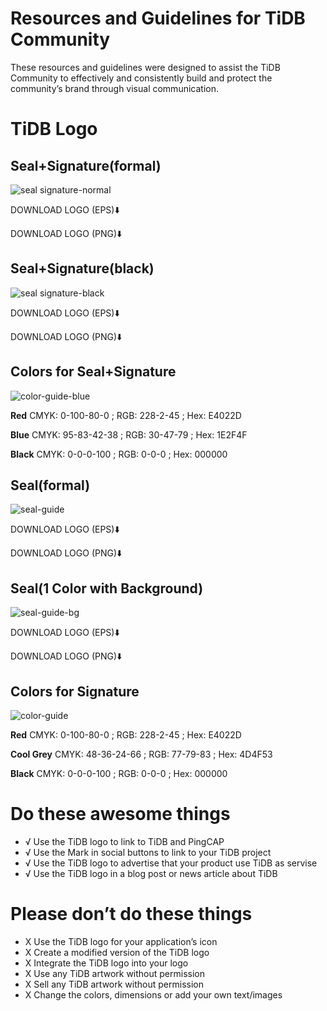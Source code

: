 # Resources and Guidelines for TiDB Community

These resources and guidelines were designed to assist the TiDB Community to effectively and consistently build and protect the community’s brand 
through visual communication.

# TiDB Logo

## Seal+Signature(formal)

![seal signature-normal](https://user-images.githubusercontent.com/6755791/33934949-4223d32c-e035-11e7-9884-2dd67a024319.png)

DOWNLOAD LOGO (EPS)⬇️

DOWNLOAD LOGO (PNG)⬇️

## Seal+Signature(black)

![seal signature-black](https://user-images.githubusercontent.com/6755791/33934948-41e3c8b8-e035-11e7-9fa8-38ae140fb1c1.png)

DOWNLOAD LOGO (EPS)⬇️

DOWNLOAD LOGO (PNG)⬇️

## Colors for Seal+Signature

![color-guide-blue](https://user-images.githubusercontent.com/6755791/33934941-3eaa73b8-e035-11e7-9844-df51234f9eca.png)

**Red**
CMYK: 0-100-80-0 ; RGB: 228-2-45 ; Hex: E4022D

**Blue**
CMYK: 95-83-42-38 ; RGB: 30-47-79 ; Hex: 1E2F4F

**Black**
CMYK: 0-0-0-100 ; RGB: 0-0-0 ; Hex: 000000

## Seal(formal)

![seal-guide](https://user-images.githubusercontent.com/6755791/33933049-8a6827ec-e02f-11e7-9dde-ac1e561a6481.png)

DOWNLOAD LOGO (EPS)⬇️

DOWNLOAD LOGO (PNG)⬇️

## Seal(1 Color with Background)

![seal-guide-bg](https://user-images.githubusercontent.com/6755791/33933436-ac2dc8f4-e030-11e7-8df5-b442e82492b1.png)

DOWNLOAD LOGO (EPS)⬇️

DOWNLOAD LOGO (PNG)⬇️

## Colors for Signature

![color-guide](https://user-images.githubusercontent.com/6755791/33932236-54364034-e02d-11e7-9e28-134bad04227f.png)

**Red**
CMYK: 0-100-80-0 ; RGB: 228-2-45 ; Hex: E4022D

**Cool Grey**
CMYK: 48-36-24-66 ; RGB: 77-79-83 ; Hex: 4D4F53

**Black**
CMYK: 0-0-0-100 ; RGB: 0-0-0 ; Hex: 000000

# Do these awesome things

- √ Use the TiDB logo to link to TiDB and PingCAP
- √ Use the Mark in social buttons to link to your TiDB project
- √ Use the TiDB logo to advertise that your product use TiDB as servise
- √ Use the TiDB logo in a blog post or news article about TiDB

# Please don’t do these things

- X Use the TiDB logo for your application’s icon
- X Create a modified version of the TiDB logo
- X Integrate the TiDB logo into your logo
- X Use any TiDB artwork without permission
- X Sell any TiDB artwork without permission
- X Change the colors, dimensions or add your own text/images
